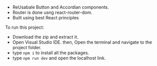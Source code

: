 + ReUsabale Button and Accordian components.
+ Router is done usng react-router-dom.
+ Built using best React principles

To run this project: 
+ Download the zip and extract it.
+ Open Visual Studio IDE. then, Open the terminal and navigate to the project folder.
+ type `npm i` to install all the packages.
+ type `npm run dev` and open the localhost link.
